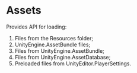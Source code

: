 # Assets

Provides API for loading:
1) Files from the Resources folder;
2) UnityEngine.AssetBundle files;
3) Files from UnityEngine.AssetBundle;
4) Files from UnityEngine.AssetDatabase;
5) Preloaded files from UnityEditor.PlayerSettings.
